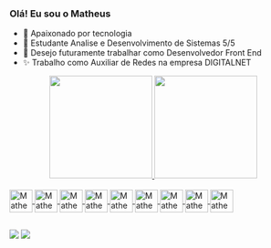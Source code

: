 ###  Olá! Eu sou o Matheus


- 🔭 Apaixonado por tecnologia
- 🌱 Estudante Analise e Desenvolvimento de Sistemas 5/5
- 🔭 Desejo futuramente trabalhar como Desenvolvedor Front End
- ✨ Trabalho como Auxiliar de Redes na empresa DIGITALNET

<div align="center">
  <a href="https://github.com/MatheusNxt25">
  <img height="180em" src="https://github-readme-stats.vercel.app/api?username=MatheusNxt25&show_icons=true&theme=cobalt&include_all_commits=true&count_private=true"/>
  <img height="180em" src="https://github-readme-stats.vercel.app/api/top-langs/?username=MatheusNxt25&layout=compact&langs_count=7&theme=cobalt"/>
</div>
 
<div style="display: inline_block"><br>
  <img align="center" alt="Matheus-Js" height="40" width="40" src="https://cdn.jsdelivr.net/gh/devicons/devicon/icons/javascript/javascript-original.svg" >
  <img align="center" alt="Matheus-React" height="40" width="40" src="https://cdn.jsdelivr.net/gh/devicons/devicon/icons/react/react-original.svg" >
  <img align="center" alt="Matheus-HTML" height="40" width="40" src="https://cdn.jsdelivr.net/gh/devicons/devicon/icons/html5/html5-original.svg" >
  <img align="center" alt="Matheus-CSS" height="40" width="40" src="https://cdn.jsdelivr.net/gh/devicons/devicon/icons/css3/css3-original.svg" >
  <img align="center" alt="Matheus-figma" height="40" width="40" src="https://cdn.jsdelivr.net/gh/devicons/devicon/icons/figma/figma-original.svg" >
  <img align="center" alt="Matheus-Github" height="40" width="40" src="https://cdn.jsdelivr.net/gh/devicons/devicon/icons/github/github-original-wordmark.svg" >
  <img align="center" alt="Matheus-Vscode" height="40" width="40" src="https://cdn.jsdelivr.net/gh/devicons/devicon/icons/vscode/vscode-original-wordmark.svg" >
  <img align="center" alt="Matheus-Java" height="40" width="40" src="https://cdn.jsdelivr.net/gh/devicons/devicon/icons/java/java-original.svg" >
  <img align="center" alt="Matheus-MySQL" height="40" width="40" src="https://cdn.jsdelivr.net/gh/devicons/devicon/icons/mysql/mysql-original.svg"/>
</div>
  
##

<div>
    <a href="https://instagram.com/matheusnxt" target="_blank"><img src="https://img.shields.io/badge/-Instagram-%23E4405F?style=for-the- badge&logo=instagram&logoColor=white" target="_blank"></a>
     <a href="https://www.linkedin.com/in/matheus-oliveira-251a06154/" target="_blank"><img src="https://img.shields.io/badge/-LinkedIn-%230077B5?style =for-the-badge&logo=linkedin&logoColor=white" target="_blank"></a>
</div>

